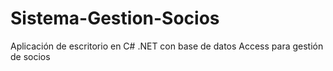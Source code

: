 # Sistema-Gestion-Socios
Aplicación de escritorio en C# .NET con base de datos Access para gestión de socios
